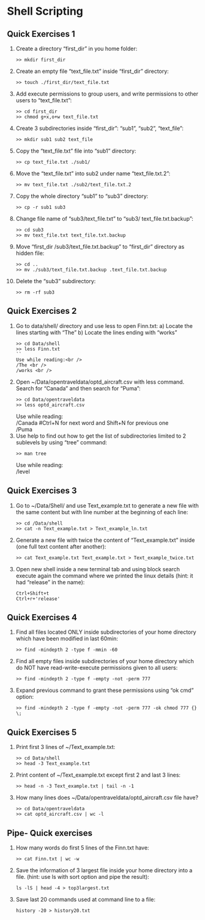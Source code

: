 # Shell Scripting 

## Quick Exercises 1

1. Create a directory “first_dir” in you home folder:
    ```
    >> mkdir first_dir
    ```
2. Create an empty file “text_file.txt” inside “first_dir” directory:
    ```
    >> touch ./first_dir/text_file.txt
    ```
3. Add execute permissions to group users, and write permissions to other users to “text_file.txt”:
    ```
    >> cd first_dir
    >> chmod g+x,o+w text_file.txt
    ```
4. Create 3 subdirectories inside “first_dir”: “sub1”, “sub2”, “text_file”:
    ```
    >> mkdir sub1 sub2 text_file
    ```
5. Copy the “text_file.txt” file into “sub1” directory:
    ```
    >> cp text_file.txt ./sub1/
    ```
6. Move the “text_file.txt” into sub2 under name “text_file.txt.2”:
    ```
    >> mv text_file.txt ./sub2/text_file.txt.2
    ```
7.  Copy the whole directory “sub1” to “sub3” directory:
    ```
    >> cp -r sub1 sub3
    ```
8.  Change file name of “sub3/text_file.txt” to “sub3/        text_file.txt.backup”:
    ```
    >> cd sub3
    >> mv text_file.txt text_file.txt.backup
    ```
9.  Move “first_dir /sub3/text_file.txt.backup” to “first_dir” directory as hidden file:
    ```
    >> cd ..
    >> mv ./sub3/text_file.txt.backup .text_file.txt.backup
    ```
10. Delete the “sub3” subdirectory:
    ```
    >> rm -rf sub3
    ```

## Quick Exercises 2

1.  Go to data/shell/ directory and use less to open Finn.txt:
    a) Locate the lines starting with “The”
    b) Locate the lines ending with “works”
    ```
    >> cd Data/shell
    >> less Finn.txt
    ``
    Use while reading:<br />
    /The <br />
    /works <br />
    
2.  Open ~/Data/opentraveldata/optd_aircraft.csv with less command. Search for “Canada” and then search for “Puma”:
    ```
    >> cd Data/opentraveldata
    >> less optd_aircraft.csv
    ```
    Use while reading:<br />
    /Canada #Ctrl+N for next word and Shift+N for previous one<br />
    /Puma<br />
3.  Use help to find out how to get the list of subdirectories limited to 2 sublevels by using “tree” command:
    ```
    >> man tree
    ```
    Use while reading:<br />
    /level<br />

## Quick Exercises 3

1.  Go to ~/Data/Shell/ and use Text_example.txt to generate a new file with the same content but with line number at the beginning of each line:
    ```
    >> cd /Data/shell
    >> cat -n Text_example.txt > Text_example_ln.txt
    ```
2.  Generate a new file with twice the content of “Text_example.txt” inside (one full text content after another):
    ```
    >> cat Text_example.txt Text_example.txt > Text_example_twice.txt
    ```
3.  Open new shell inside a new terminal tab and using block search execute again the command where we printed the linux details (hint: it had “release” in the name):
    ```
    Ctrl+Shift+t
    Ctrl+r+'release'
    ```

## Quick Exercises 4

1.  Find all files located ONLY inside subdirectories of your home directory which have been modified in last 60min:
    ```
    >> find -mindepth 2 -type f -mmin -60
    ```
2.  Find all empty files inside subdirectories of your home directory which do NOT have read-write-execute permissions given to all users:
    ```
    >> find -mindepth 2 -type f -empty -not -perm 777
    ```
3.  Expand previous command to grant these permissions using “ok cmd” option:
    ```
    >> find -mindepth 2 -type f -empty -not -perm 777 -ok chmod 777 {} \;
    ```

## Quick Exercises 5

1.  Print first 3 lines of ~/Text_example.txt:
    ```
    >> cd Data/shell
    >> head -3 Text_example.txt
    ```
2.  Print content of ~/Text_example.txt except first 2 and last 3 lines:
    ```
    >> head -n -3 Text_example.txt | tail -n -1
    ```
3.  How many lines does ~/Data/opentraveldata/optd_aircraft.csv file have?
    ```
    >> cd Data/opentraveldata
    >> cat optd_aircraft.csv | wc -l
    ```

## Pipe- Quick exercises

1.  How many words do first 5 lines of the Finn.txt have:
    ```
    >> cat Finn.txt | wc -w
    ```
2.  Save the information of 3 largest file inside your home directory into a file. (hint: use ls with sort option and pipe the result):
    ```
    ls -lS | head -4 > top3largest.txt
    ```
3.  Save last 20 commands used at command line to a file:
    ```
    history -20 > history20.txt
    ```
